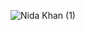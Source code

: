 ![Nida Khan (1)](https://github.com/nidakhan99/documents/assets/153353850/14dda409-5ce6-4260-9768-2d1ef73d20cf)
